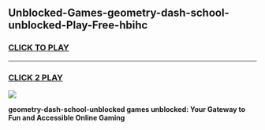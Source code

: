 
## Unblocked-Games-geometry-dash-school-unblocked-Play-Free-hbihc
<h3>
<a href="https://premium76.site?title=geometry-dash-school-unblocked&ref=18A1">CLICK TO PLAY</a></h3>
<hr>

<h3>
<a href="https://premium76.site?title=geometry-dash-school-unblocked&ref=18A1">CLICK 2 PLAY</a>
  
</h3>

<a href="https://premium76.site?title=geometry-dash-school-unblocked&ref=18A1"><img src="https://clearcache.store/games.png"></a>


**geometry-dash-school-unblocked games unblocked: Your Gateway to Fun and Accessible Online Gaming**
